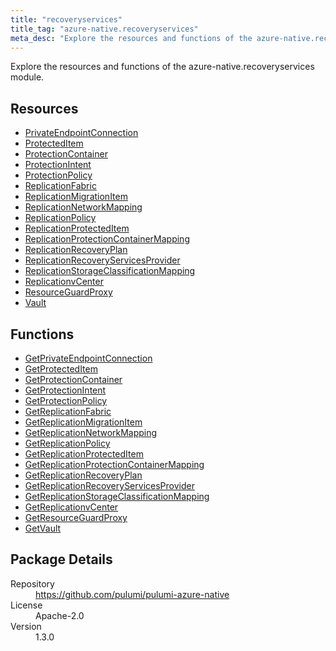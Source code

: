 ```yaml
---
title: "recoveryservices"
title_tag: "azure-native.recoveryservices"
meta_desc: "Explore the resources and functions of the azure-native.recoveryservices module."
---
```


<!-- WARNING: this file was generated by Pulumi Docs Generator. -->
<!-- Do not edit by hand unless you're certain you know what you are doing! -->

Explore the resources and functions of the azure-native.recoveryservices module.

<h2 id="resources">Resources</h2>
<ul class="api">
    <li><a href="privateendpointconnection" title="PrivateEndpointConnection"><span class="symbol resource"></span>PrivateEndpointConnection</a></li>
    <li><a href="protecteditem" title="ProtectedItem"><span class="symbol resource"></span>ProtectedItem</a></li>
    <li><a href="protectioncontainer" title="ProtectionContainer"><span class="symbol resource"></span>ProtectionContainer</a></li>
    <li><a href="protectionintent" title="ProtectionIntent"><span class="symbol resource"></span>ProtectionIntent</a></li>
    <li><a href="protectionpolicy" title="ProtectionPolicy"><span class="symbol resource"></span>ProtectionPolicy</a></li>
    <li><a href="replicationfabric" title="ReplicationFabric"><span class="symbol resource"></span>ReplicationFabric</a></li>
    <li><a href="replicationmigrationitem" title="ReplicationMigrationItem"><span class="symbol resource"></span>ReplicationMigrationItem</a></li>
    <li><a href="replicationnetworkmapping" title="ReplicationNetworkMapping"><span class="symbol resource"></span>ReplicationNetworkMapping</a></li>
    <li><a href="replicationpolicy" title="ReplicationPolicy"><span class="symbol resource"></span>ReplicationPolicy</a></li>
    <li><a href="replicationprotecteditem" title="ReplicationProtectedItem"><span class="symbol resource"></span>ReplicationProtectedItem</a></li>
    <li><a href="replicationprotectioncontainermapping" title="ReplicationProtectionContainerMapping"><span class="symbol resource"></span>ReplicationProtectionContainerMapping</a></li>
    <li><a href="replicationrecoveryplan" title="ReplicationRecoveryPlan"><span class="symbol resource"></span>ReplicationRecoveryPlan</a></li>
    <li><a href="replicationrecoveryservicesprovider" title="ReplicationRecoveryServicesProvider"><span class="symbol resource"></span>ReplicationRecoveryServicesProvider</a></li>
    <li><a href="replicationstorageclassificationmapping" title="ReplicationStorageClassificationMapping"><span class="symbol resource"></span>ReplicationStorageClassificationMapping</a></li>
    <li><a href="replicationvcenter" title="ReplicationvCenter"><span class="symbol resource"></span>ReplicationvCenter</a></li>
    <li><a href="resourceguardproxy" title="ResourceGuardProxy"><span class="symbol resource"></span>ResourceGuardProxy</a></li>
    <li><a href="vault" title="Vault"><span class="symbol resource"></span>Vault</a></li>
</ul>

<h2 id="functions">Functions</h2>
<ul class="api">
    <li><a href="getprivateendpointconnection" title="GetPrivateEndpointConnection"><span class="symbol function"></span>GetPrivateEndpointConnection</a></li>
    <li><a href="getprotecteditem" title="GetProtectedItem"><span class="symbol function"></span>GetProtectedItem</a></li>
    <li><a href="getprotectioncontainer" title="GetProtectionContainer"><span class="symbol function"></span>GetProtectionContainer</a></li>
    <li><a href="getprotectionintent" title="GetProtectionIntent"><span class="symbol function"></span>GetProtectionIntent</a></li>
    <li><a href="getprotectionpolicy" title="GetProtectionPolicy"><span class="symbol function"></span>GetProtectionPolicy</a></li>
    <li><a href="getreplicationfabric" title="GetReplicationFabric"><span class="symbol function"></span>GetReplicationFabric</a></li>
    <li><a href="getreplicationmigrationitem" title="GetReplicationMigrationItem"><span class="symbol function"></span>GetReplicationMigrationItem</a></li>
    <li><a href="getreplicationnetworkmapping" title="GetReplicationNetworkMapping"><span class="symbol function"></span>GetReplicationNetworkMapping</a></li>
    <li><a href="getreplicationpolicy" title="GetReplicationPolicy"><span class="symbol function"></span>GetReplicationPolicy</a></li>
    <li><a href="getreplicationprotecteditem" title="GetReplicationProtectedItem"><span class="symbol function"></span>GetReplicationProtectedItem</a></li>
    <li><a href="getreplicationprotectioncontainermapping" title="GetReplicationProtectionContainerMapping"><span class="symbol function"></span>GetReplicationProtectionContainerMapping</a></li>
    <li><a href="getreplicationrecoveryplan" title="GetReplicationRecoveryPlan"><span class="symbol function"></span>GetReplicationRecoveryPlan</a></li>
    <li><a href="getreplicationrecoveryservicesprovider" title="GetReplicationRecoveryServicesProvider"><span class="symbol function"></span>GetReplicationRecoveryServicesProvider</a></li>
    <li><a href="getreplicationstorageclassificationmapping" title="GetReplicationStorageClassificationMapping"><span class="symbol function"></span>GetReplicationStorageClassificationMapping</a></li>
    <li><a href="getreplicationvcenter" title="GetReplicationvCenter"><span class="symbol function"></span>GetReplicationvCenter</a></li>
    <li><a href="getresourceguardproxy" title="GetResourceGuardProxy"><span class="symbol function"></span>GetResourceGuardProxy</a></li>
    <li><a href="getvault" title="GetVault"><span class="symbol function"></span>GetVault</a></li>
</ul>

<h2 id="package-details">Package Details</h2>
<dl class="package-details">
	<dt>Repository</dt>
	<dd><a href="https://github.com/pulumi/pulumi-azure-native">https://github.com/pulumi/pulumi-azure-native</a></dd>
	<dt>License</dt>
	<dd>Apache-2.0</dd>
	<dt>Version</dt>
	<dd>1.3.0</dd>
</dl>

